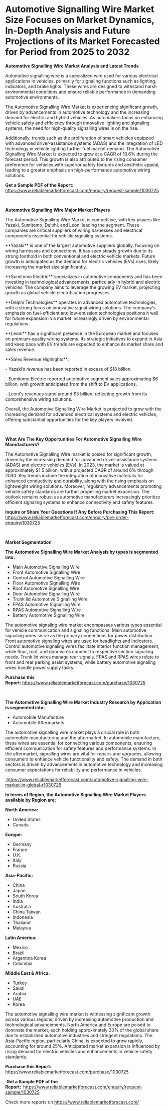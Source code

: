 <p><h1>Automotive Signalling Wire Market Size Focuses on Market Dynamics, In-Depth Analysis and Future Projections of its Market Forecasted for Period from 2025 to 2032</h1></p><p><strong>Automotive Signalling Wire Market Analysis and Latest Trends</strong></p>
<p><p>Automotive signalling wire is a specialized wire used for various electrical applications in vehicles, primarily for signaling functions such as lighting, indicators, and brake lights. These wires are designed to withstand harsh environmental conditions and ensure reliable performance in demanding automotive environments. </p><p>The Automotive Signalling Wire Market is experiencing significant growth, driven by advancements in automotive technology and the increasing demand for electric and hybrid vehicles. As automakers focus on enhancing vehicle safety and efficiency through innovative lighting and signaling systems, the need for high-quality signalling wires is on the rise. </p><p>Additionally, trends such as the proliferation of smart vehicles equipped with advanced driver-assistance systems (ADAS) and the integration of LED technology in vehicle lighting further fuel market demand. The Automotive Signalling Wire Market is expected to grow at a CAGR of 10.6% during the forecast period. This growth is also attributed to the rising consumer preference for vehicles with superior safety features and aesthetic appeal, leading to a greater emphasis on high-performance automotive wiring solutions.</p></p>
<p><strong>Get a Sample PDF of the Report:&nbsp;</strong> <a href="https://www.reliablemarketforecast.com/enquiry/request-sample/1030725?utm_campaign=2308&utm_medium=2&utm_source=Github&utm_content=ia&utm_term=21032025&utm_id=automotive-signalling-wire">https://www.reliablemarketforecast.com/enquiry/request-sample/1030725</a></p>
<p>&nbsp;</p>
<p><strong>Automotive Signalling Wire Major Market Players</strong></p>
<p><p>The Automotive Signalling Wire Market is competitive, with key players like Yazaki, Sumitomo, Delphi, and Leoni leading the segment. These companies are critical suppliers of wiring harnesses and electrical components essential for vehicle signaling systems.</p><p>**Yazaki** is one of the largest automotive suppliers globally, focusing on wiring harnesses and connections. It has seen steady growth due to its strong foothold in both conventional and electric vehicle markets. Future growth is anticipated as the demand for electric vehicles (EVs) rises, likely increasing the market size significantly.</p><p>**Sumitomo Electric** specializes in automotive components and has been investing in technological advancements, particularly in hybrid and electric vehicles. The company aims to leverage the growing EV market, projecting growth as global vehicle electrification progresses.</p><p>**Delphi Technologies** operates in advanced automotive technologies, with a strong focus on innovative signal wiring solutions. The company's emphasis on fuel-efficient and low-emission technologies positions it well for future expansion in a market increasingly driven by environmental regulations.</p><p>**Leoni** has a significant presence in the European market and focuses on premium-quality wiring systems. Its strategic initiatives to expand in Asia and keep pace with EV trends are expected to enhance its market share and sales revenue.</p><p>**Sales Revenue Highlights**:</p><p>- Yazaki’s revenue has been reported in excess of $18 billion.</p><p>- Sumitomo Electric reported automotive segment sales approximating $6 billion, with growth anticipated from the shift to EV applications.</p><p>- Leoni's revenues stand around $5 billion, reflecting growth from its comprehensive wiring solutions.</p><p>Overall, the Automotive Signalling Wire Market is projected to grow with the increasing demand for advanced electrical systems and electric vehicles, offering substantial opportunities for the key players involved.</p></p>
<p>&nbsp;</p>
<p><strong>What Are The Key Opportunities For Automotive Signalling Wire Manufacturers?</strong></p>
<p><p>The Automotive Signalling Wire market is poised for significant growth, driven by the increasing demand for advanced driver-assistance systems (ADAS) and electric vehicles (EVs). In 2023, the market is valued at approximately $1.5 billion, with a projected CAGR of around 6% through 2030. Key trends include the integration of innovative materials for enhanced conductivity and durability, along with the rising emphasis on lightweight wiring solutions. Moreover, regulatory advancements promoting vehicle safety standards are further propelling market expansion. The outlook remains robust as automotive manufacturers increasingly prioritize efficient signaling systems to enhance connectivity and safety features.</p></p>
<p><strong>Inquire or Share Your Questions If Any Before Purchasing This Report:</strong> <a href="https://www.reliablemarketforecast.com/enquiry/pre-order-enquiry/1030725?utm_campaign=2308&utm_medium=2&utm_source=Github&utm_content=ia&utm_term=21032025&utm_id=automotive-signalling-wire">https://www.reliablemarketforecast.com/enquiry/pre-order-enquiry/1030725</a></p>
<p>&nbsp;</p>
<p><strong>Market Segmentation</strong></p>
<p><strong>The Automotive Signalling Wire Market Analysis by types is segmented into:</strong></p>
<p><ul><li>Main Automotive Signalling Wire</li><li>Front Automotive Signalling Wire</li><li>Control Automotive Signalling Wire</li><li>Floor Automotive Signalling Wire</li><li>Roof Automotive Signalling Wire</li><li>Door Automotive Signalling Wire</li><li>Trunk lid Automotive Signalling Wire</li><li>FPAS Automotive Signalling Wire</li><li>RPAS Automotive Signalling Wire</li><li>Battery Automotive Signalling Wire</li></ul></p>
<p><p>The automotive signaling wire market encompasses various types essential for vehicle communication and signaling functions. Main automotive signaling wires serve as the primary connections for power distribution. Front automotive signaling wires are used for headlights and indicators. Control automotive signaling wires facilitate interior function management, while floor, roof, and door wires connect to respective section signaling needs. Trunk lid wires manage rear signals. FPAS and RPAS wires relate to front and rear parking assist systems, while battery automotive signaling wires handle power supply tasks.</p></p>
<p><strong>Purchase this Report:&nbsp;</strong><a href="https://www.reliablemarketforecast.com/purchase/1030725?utm_campaign=2308&utm_medium=2&utm_source=Github&utm_content=ia&utm_term=21032025&utm_id=automotive-signalling-wire">https://www.reliablemarketforecast.com/purchase/1030725</a></p>
<p>&nbsp;</p>
<p><strong>The Automotive Signalling Wire Market Industry Research by Application is segmented into:</strong></p>
<p><ul><li>Automobile Manufacture</li><li>Automobile Aftermarkets</li></ul></p>
<p><p>The automotive signalling wire market plays a crucial role in both automobile manufacturing and the aftermarket. In automobile manufacture, these wires are essential for connecting various components, ensuring efficient communication for safety features and performance systems. In the aftermarket, signalling wires are vital for repairs and upgrades, allowing consumers to enhance vehicle functionality and safety. The demand in both sectors is driven by advancements in automotive technology and increasing consumer expectations for reliability and performance in vehicles.</p></p>
<p><a href="https://www.reliablemarketforecast.com/automotive-signalling-wire-market-in-global-r1030725?utm_campaign=2308&utm_medium=2&utm_source=Github&utm_content=ia&utm_term=21032025&utm_id=automotive-signalling-wire">&nbsp;https://www.reliablemarketforecast.com/automotive-signalling-wire-market-in-global-r1030725</a></p>
<p><strong>In terms of Region, the Automotive Signalling Wire Market Players available by Region are:</strong></p>
<p>
    <p> <strong> North America: </strong>
        <ul>
            <li>United States</li>
            <li>Canada</li>
        </ul>
        </p> 
    <p> <strong> Europe: </strong>
        <ul>
            <li>Germany</li>
            <li>France</li>
            <li>U.K.</li>
            <li>Italy</li>
            <li>Russia</li>
        </ul>
        </p> 
    <p> <strong> Asia-Pacific: </strong>
        <ul>
            <li>China</li>
            <li>Japan</li>
            <li>South Korea</li>
            <li>India</li>
            <li>Australia</li>
            <li>China Taiwan</li>
            <li>Indonesia</li>
            <li>Thailand</li>
            <li>Malaysia</li>
        </ul>
        </p> 
    <p> <strong> Latin America: </strong>
        <ul>
            <li>Mexico</li>
            <li>Brazil</li>
            <li>Argentina Korea</li>
            <li>Colombia</li>
        </ul>
        </p> 
    <p> <strong> Middle East & Africa: </strong>
        <ul>
            <li>Turkey</li>
            <li>Saudi</li>
            <li>Arabia</li>
            <li>UAE</li>
            <li>Korea</li>
        </ul>
    </p>
    </p>
<p><p>The automotive signalling wire market is witnessing significant growth across various regions, driven by increasing automotive production and technological advancements. North America and Europe are poised to dominate the market, each holding approximately 30% of the global share due to established automotive industries and stringent regulations. The Asia-Pacific region, particularly China, is expected to grow rapidly, accounting for around 25%. Anticipated market expansion is influenced by rising demand for electric vehicles and enhancements in vehicle safety standards.</p></p>
<p><strong>Purchase this Report: </strong><a href="https://www.reliablemarketforecast.com/purchase/1030725?utm_campaign=2308&utm_medium=2&utm_source=Github&utm_content=ia&utm_term=21032025&utm_id=automotive-signalling-wire">https://www.reliablemarketforecast.com/purchase/1030725</a></p>
<p>&nbsp;<strong>Get a Sample PDF of the Report:&nbsp;&nbsp;</strong><a href="https://www.reliablemarketforecast.com/enquiry/request-sample/1030725?utm_campaign=2308&utm_medium=2&utm_source=Github&utm_content=ia&utm_term=21032025&utm_id=automotive-signalling-wire">https://www.reliablemarketforecast.com/enquiry/request-sample/1030725</a></p>
<p><strong></strong></p>
<p>Check more reports on <a href="https://www.reliablemarketforecast.com/?utm_campaign=2308&utm_medium=2&utm_source=Github&utm_content=ia&utm_term=21032025&utm_id=automotive-signalling-wire">https://www.reliablemarketforecast.com/</a></p>